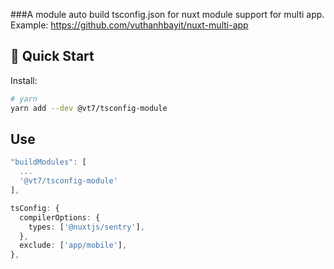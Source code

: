###A module auto build tsconfig.json for nuxt module support for multi app.
Example: https://github.com/vuthanhbayit/nuxt-multi-app

## 🚀 Quick Start

Install:

```bash
# yarn
yarn add --dev @vt7/tsconfig-module
```

## Use

```nuxt.config.ts
"buildModules": [
  ...
  '@vt7/tsconfig-module'
],

tsConfig: {
  compilerOptions: {
    types: ['@nuxtjs/sentry'],
  },
  exclude: ['app/mobile'],
},
```
